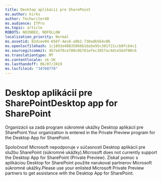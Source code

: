 ```yaml
---
title: Desktop aplikácií pre SharePoint
ms.author: kirks
author: Techwriter40
ms.audience: ITPro
ms.topic: article
ROBOTS: NOINDEX, NOFOLLOW
localization_priority: Normal
ms.assetid: 82dcee94-656f-4ec8-a9b2-730adb564c06
ms.openlocfilehash: 1c1893e40835066b1da5e95c301f21ccb0fcb4c1
ms.sourcegitcommit: 4b7e478ce700c0b781efec3857ac4dce5bdf00c6
ms.translationtype: MT
ms.contentlocale: sk-SK
ms.lasthandoff: 06/07/2019
ms.locfileid: "34760770"
---
```

# <a name="desktop-app-for-sharepoint"></a><span data-ttu-id="9f714-102">Desktop aplikácií pre SharePoint</span><span class="sxs-lookup"><span data-stu-id="9f714-102">Desktop app for SharePoint</span></span>

<span data-ttu-id="9f714-103">Organizácii sa zadá program súkromné ukážky Desktop aplikácií pre SharePoint.</span><span class="sxs-lookup"><span data-stu-id="9f714-103">Your organization is entered in the Private Preview program for the Desktop App for SharePoint.</span></span>

<span data-ttu-id="9f714-104">Spoločnosť Microsoft nepodporuje v súčasnosti Desktop aplikácií pre službu SharePoint (súkromné ukážky).</span><span class="sxs-lookup"><span data-stu-id="9f714-104">Microsoft does not currently support the Desktop App for SharePoint (Private Preview).</span></span> <span data-ttu-id="9f714-105">Získať pomoc s aplikáciou Desktop for SharePoint použite narukoval partnerov Microsoft súkromné ukážky.</span><span class="sxs-lookup"><span data-stu-id="9f714-105">Please use your enlisted Microsoft Private Preview partners to get assistance with the Desktop App for SharePoint.</span></span>

